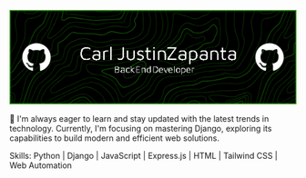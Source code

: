 ![](https://github.com/justinzapanta/justinzapanta/blob/main/github-header-image.png)

🚀 I'm always eager to learn and stay updated with the latest trends in technology. Currently, I'm focusing on mastering Django, exploring its capabilities to build modern and efficient web solutions.

Skills: Python | Django | JavaScript | Express.js | HTML | Tailwind CSS | Web Automation
